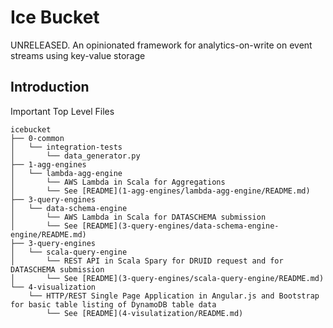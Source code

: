 # Ice Bucket

UNRELEASED. An opinionated framework for analytics-on-write on event streams using key-value storage



## Introduction

Important Top Level Files
```
icebucket
├── 0-common
│   └── integration-tests
│       └── data_generator.py
├── 1-agg-engines
│   └── lambda-agg-engine
│       └── AWS Lambda in Scala for Aggregations
│       └── See [README](1-agg-engines/lambda-agg-engine/README.md)
├── 3-query-engines
│   └── data-schema-engine
│       └── AWS Lambda in Scala for DATASCHEMA submission
│       └── See [README](3-query-engines/data-schema-engine-engine/README.md)
├── 3-query-engines
│   └── scala-query-engine
│       └── REST API in Scala Spary for DRUID request and for DATASCHEMA submission 
│       └── See [README](3-query-engines/scala-query-engine/README.md)
└── 4-visualization
    └── HTTP/REST Single Page Application in Angular.js and Bootstrap for basic table listing of DynamoDB table data
        └── See [README](4-visulatization/README.md)
```
